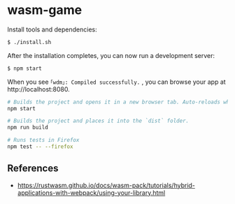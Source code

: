 # wasm-game


Install tools and dependencies:

```sh
$ ./install.sh 
```

After the installation completes, you can now run a development server:

```sh
$ npm start
```

When you see `｢wdm｣: Compiled successfully.` , you can browse your app
at http://localhost:8080.


```sh
# Builds the project and opens it in a new browser tab. Auto-reloads when the project changes.
npm start

# Builds the project and places it into the `dist` folder.
npm run build

# Runs tests in Firefox
npm test -- --firefox
```

## References

* https://rustwasm.github.io/docs/wasm-pack/tutorials/hybrid-applications-with-webpack/using-your-library.html